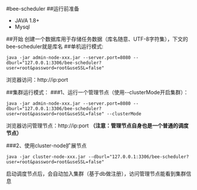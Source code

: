 #bee-scheduler
##运行前准备
- JAVA 1.8+
- Mysql

##开始
创建一个数据库用于存储任务数据（库名随意、UTF-8字符集），下文的bee-scheduler就是库名
##单机运行模式:
```shell
java -jar admin-node-xxx.jar --server.port=8080 --dburl="127.0.0.1:3306/bee-scheduler?user=root&password=root&useSSL=false"
```
浏览器访问：http://ip:port

##集群运行模式：
###1、运行一个管理节点（使用--clusterMode开启集群）：
```shell
java -jar admin-node-xxx.jar --server.port=8080 --dburl="127.0.0.1:3306/bee-scheduler?user=root&password=root&useSSL=false" --clusterMode
```

浏览器访问管理节点：http://ip:port **（注意：管理节点自身也是一个普通的调度节点）** 


###2、使用cluster-node扩展节点
```shell
java -jar cluster-node-xxx.jar --dburl="127.0.0.1:3306/bee-scheduler?user=root&password=root&useSSL=false"
```

启动调度节点后，会自动加入集群（基于db做注册），访问管理节点能看到集群信息
